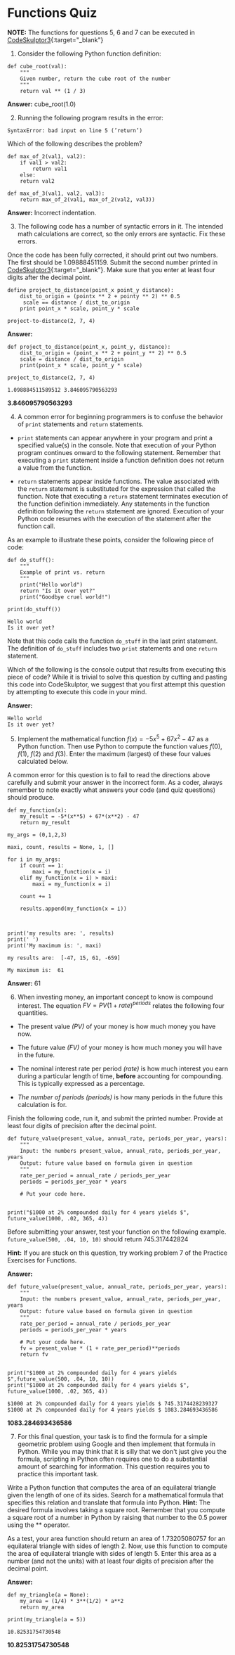 # Functions Quiz

**NOTE:** The functions for questions 5, 6 and 7 can be executed in [CodeSkulptor3](https://py3.codeskulptor.org/#user307_0omLBDPsMg_3.py){:target="_blank"}

1.  Consider the following Python function definition:

```{python}
def cube_root(val):
    """
    Given number, return the cube root of the number
    """
    return val ** (1 / 3)
```

**Answer:** cube_root(1.0)

2.  Running the following program results in the error:

`SyntaxError: bad input on line 5 (’return’)`

Which of the following describes the problem?

```{python}
def max_of_2(val1, val2):
    if val1 > val2:
        return val1
    else:
    return val2

def max_of_3(val1, val2, val3):
    return max_of_2(val1, max_of_2(val2, val3))
```

**Answer:** Incorrect indentation.

3.  The following code has a number of syntactic errors in it. The intended math calculations are correct, so the only errors are syntactic. Fix these errors.

Once the code has been fully corrected, it should print out two numbers. The first should be 1.09888451159. Submit the second number printed in [CodeSkulptor3](http://py3.codeskulptor.org/){:target="_blank"}. Make sure that you enter at least four digits after the decimal point.

```{python}
define project_to_distance(point_x point_y distance):
    dist_to_origin = (pointx ** 2 + pointy ** 2) ** 0.5
     scale == distance / dist_to_origin
    print point_x * scale, point_y * scale

project-to-distance(2, 7, 4)
```

**Answer:**

```{python}
def project_to_distance(point_x, point_y, distance):
    dist_to_origin = (point_x ** 2 + point_y ** 2) ** 0.5
    scale = distance / dist_to_origin
    print(point_x * scale, point_y * scale)

project_to_distance(2, 7, 4)
```

    1.098884511589512 3.846095790563293

**3.846095790563293**

4.  A common error for beginning programmers is to confuse the behavior of `print` statements and `return` statements.

-   `print` statements can appear anywhere in your program and print a specified value(s) in the console. Note that execution of your Python program continues onward to the following statement. Remember that executing a `print` statement inside a function definition does not return a value from the function.

-   `return` statements appear inside functions. The value associated with the `return` statement is substituted for the expression that called the function. Note that executing a `return` statement terminates execution of the function definition immediately. Any statements in the function definition following the `return` statement are ignored. Execution of your Python code resumes with the execution of the statement after the function call.

As an example to illustrate these points, consider the following piece of code:

```{python}
def do_stuff():
    """
    Example of print vs. return
    """
    print("Hello world")
    return "Is it over yet?"
    print("Goodbye cruel world!")

print(do_stuff())
```

    Hello world
    Is it over yet?

Note that this code calls the function `do_stuff` in the last print statement. The definition of `do_stuff` includes two `print` statements and one `return` statement.

Which of the following is the console output that results from executing this piece of code? While it is trivial to solve this question by cutting and pasting this code into CodeSkulptor, we suggest that you first attempt this question by attempting to execute this code in your mind.

**Answer:**

    Hello world
    Is it over yet?

5.  Implement the mathematical function $f\left ( x \right ) = -5x^{5} + 67x^{2} - 47$ as a Python function. Then use Python to compute the function values $f\left ( 0 \right )$, $f\left ( 1 \right )$, $f\left ( 2 \right )$ and $f\left ( 3 \right )$. Enter the maximum (largest) of these four values calculated below.

A common error for this question is to fail to read the directions above carefully and submit your answer in the incorrect form. As a coder, always remember to note exactly what answers your code (and quiz questions) should produce.

```{python}
def my_function(x):
    my_result = -5*(x**5) + 67*(x**2) - 47
    return my_result

my_args = (0,1,2,3)

maxi, count, results = None, 1, []

for i in my_args:
    if count == 1:
        maxi = my_function(x = i)
    elif my_function(x = i) > maxi:
        maxi = my_function(x = i)
    
    count += 1
    
    results.append(my_function(x = i))
    
    
    
print('my results are: ', results)
print(' ')
print('My maximum is: ', maxi)
```

    my results are:  [-47, 15, 61, -659]

    My maximum is:  61

**Answer:** 61

6.  When investing money, an important concept to know is compound interest. The equation $FV = PV\left ( 1 + rate \right )^{periods}$ relates the following four quantities.

-   The present value *(PV)* of your money is how much money you have now.

-   The future value *(FV)* of your money is how much money you will have in the future.

-   The nominal interest rate per period *(rate)* is how much interest you earn during a particular length of time, **before** accounting for compounding. This is typically expressed as a percentage.

-   *The number of periods (periods)* is how many periods in the future this calculation is for.

Finish the following code, run it, and submit the printed number. Provide at least four digits of precision after the decimal point.

```{python}
def future_value(present_value, annual_rate, periods_per_year, years):
    """
    Input: the numbers present_value, annual_rate, periods_per_year, years
    Output: future value based on formula given in question
    """
    rate_per_period = annual_rate / periods_per_year
    periods = periods_per_year * years

    # Put your code here.
    

print("$1000 at 2% compounded daily for 4 years yields $", future_value(1000, .02, 365, 4))
```

Before submitting your answer, test your function on the following example. `future_value(500, .04, 10, 10)` should return 745.317442824

**Hint:** If you are stuck on this question, try working problem 7 of the Practice Exercises for Functions.

**Answer:**

```{python}
def future_value(present_value, annual_rate, periods_per_year, years):
    """
    Input: the numbers present_value, annual_rate, periods_per_year, years
    Output: future value based on formula given in question
    """
    rate_per_period = annual_rate / periods_per_year
    periods = periods_per_year * years

    # Put your code here.
    fv = present_value * (1 + rate_per_period)**periods
    return fv
    

print("$1000 at 2% compounded daily for 4 years yields $",future_value(500, .04, 10, 10))
print("$1000 at 2% compounded daily for 4 years yields $", future_value(1000, .02, 365, 4))
```

    $1000 at 2% compounded daily for 4 years yields $ 745.3174428239327
    $1000 at 2% compounded daily for 4 years yields $ 1083.284693436586

**1083.284693436586**

7.  For this final question, your task is to find the formula for a simple geometric problem using Google and then implement that formula in Python. While you may think that it is silly that we don't just give you the formula, scripting in Python often requires one to do a substantial amount of searching for information. This question requires you to practice this important task.

Write a Python function that computes the area of an equilateral triangle given the length of one of its sides. Search for a mathematical formula that specifies this relation and translate that formula into Python. **Hint:** The desired formula involves taking a square root. Remember that you compute a square root of a number in Python by raising that number to the 0.5 power using the \*\* operator.

As a test, your area function should return an area of 1.73205080757 for an equilateral triangle with sides of length 2. Now, use this function to compute the area of equilateral triangle with sides of length 5. Enter this area as a number (and not the units) with at least four digits of precision after the decimal point.

**Answer:**

```{python}
def my_triangle(a = None):
    my_area = (1/4) * 3**(1/2) * a**2
    return my_area

print(my_triangle(a = 5))
```

    10.82531754730548

**10.82531754730548**
